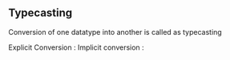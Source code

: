 <h2>Typecasting</h2>
Conversion of one datatype into another is called as typecasting
<p>
  Explicit Conversion : 
  Implicit conversion : 
</p>
